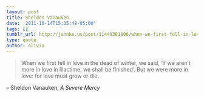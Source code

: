 ```yaml
---
layout: post
title: Sheldon Vanauken
date: '2011-10-14T15:35:48-05:00'
tags: []
tumblr_url: http://jahnke.us/post/11449381806/when-we-first-fell-in-love-in-the-dead-of-winter
type: quote
author: olivia
---
```


> When we first fell in love in the dead of winter, we said, ‘If we aren’t more in love in lilactime, we shall be finished’. But we were more in love: for love must grow or die.

– Sheldon Vanauken, *A Severe Mercy*
